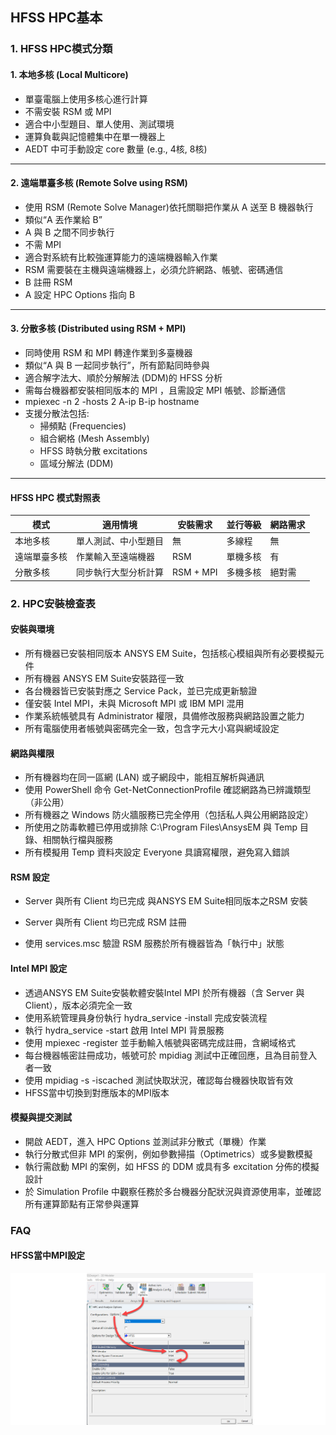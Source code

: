 HFSS HPC基本
---
### 1. HFSS HPC模式分類


#### 1. 本地多核 (Local Multicore)
- 單臺電腦上使用多核心進行計算
- 不需安裝 RSM 或 MPI
- 適合中小型題目、單人使用、測試環境
- 運算負載與記憶體集中在單一機器上
- AEDT 中可手動設定 core 數量 (e.g., 4核, 8核)

---

#### 2. 遠端單臺多核 (Remote Solve using RSM)
- 使用 RSM (Remote Solve Manager)依托關聯把作業从 A 送至 B 機器執行
- 類似“A 丟作業給 B”
- A 與 B 之間不同步執行
- 不需 MPI
- 適合對系統有比較強運算能力的遠端機器輸入作業
- RSM 需要裝在主機與遠端機器上，必須允許網路、帳號、密碼通信
- B 註冊 RSM
- A 設定 HPC Options 指向 B
---

#### 3. 分散多核 (Distributed using RSM + MPI)
- 同時使用 RSM 和 MPI 轉達作業到多臺機器
- 類似“A 與 B 一起同步執行”，所有節點同時參與
- 適合解字法大、順於分解解法 (DDM)的 HFSS 分析
- 需每台機器都安裝相同版本的 MPI ，且需設定 MPI 帳號、診斷通信
- mpiexec -n 2 -hosts 2 A-ip B-ip hostname
- 支援分散法包括:
  - 掃頻點 (Frequencies)
  - 組合網格 (Mesh Assembly)
  - HFSS 時執分散 excitations
  - 區域分解法 (DDM)

---

#### HFSS HPC 模式對照表

| 模式             | 適用情境           | 安裝需求     | 並行等級 | 網路需求 |
|----------------------|------------------------|------------------|----------------|-------------|
| 本地多核         | 單人測試、中小型題目 | 無               | 多線程         | 無          |
| 遠端單臺多核     | 作業輸入至遠端機器     | RSM              | 單機多核       | 有          |
| 分散多核         | 同步執行大型分析計算   | RSM + MPI        | 多機多核       | 絕對需      |

### 2. HPC安裝檢查表
#### 安裝與環境

- 所有機器已安裝相同版本 ANSYS EM Suite，包括核心模組與所有必要模擬元件
- 所有機器 ANSYS EM Suite安裝路徑一致
- 各台機器皆已安裝對應之 Service Pack，並已完成更新驗證
- 僅安裝 Intel MPI，未與 Microsoft MPI 或 IBM MPI 混用
- 作業系統帳號具有 Administrator 權限，具備修改服務與網路設置之能力
- 所有電腦使用者帳號與密碼完全一致，包含字元大小寫與網域設定

#### 網路與權限

- 所有機器均在同一區網 (LAN) 或子網段中，能相互解析與通訊
- 使用 PowerShell 命令 Get-NetConnectionProfile 確認網路為已辨識類型（非公用）
- 所有機器之 Windows 防火牆服務已完全停用（包括私人與公用網路設定）
- 所使用之防毒軟體已停用或排除 C:\Program Files\AnsysEM 與 Temp 目錄、相關執行檔與服務
- 所有模擬用 Temp 資料夾設定 Everyone 具讀寫權限，避免寫入錯誤

#### RSM 設定

- Server 與所有 Client 均已完成 與ANSYS EM Suite相同版本之RSM 安裝

- Server 與所有 Client 均已完成 RSM 註冊

- 使用 services.msc 驗證 RSM 服務於所有機器皆為「執行中」狀態

#### Intel MPI 設定

- 透過ANSYS EM Suite安裝軟體安裝Intel MPI 於所有機器（含 Server 與 Client），版本必須完全一致
- 使用系統管理員身份執行 hydra\_service -install 完成安裝流程
- 執行 hydra\_service -start 啟用 Intel MPI 背景服務
- 使用 mpiexec -register 並手動輸入帳號與密碼完成註冊，含網域格式
- 每台機器帳密註冊成功，帳號可於 mpidiag 測試中正確回應，且為目前登入者一致
- 使用 mpidiag -s  -iscached 測試快取狀況，確認每台機器快取皆有效
- HFSS當中切換到對應版本的MPI版本

#### 模擬與提交測試

- 開啟 AEDT，進入 HPC Options 並測試非分散式（單機）作業
- 執行分散式但非 MPI 的案例，例如參數掃描（Optimetrics）或多變數模擬
- 執行需啟動 MPI 的案例，如 HFSS 的 DDM 或具有多 excitation 分佈的模擬設計
- 於 Simulation Profile 中觀察任務於多台機器分配狀況與資源使用率，並確認所有運算節點有正常參與運算


### FAQ

####

#### HFSS當中MPI設定
![](./assets/2025-04-12_12-47-39.png)

